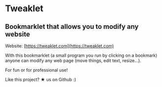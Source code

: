 # Tweaklet

## Bookmarklet that allows you to modify any website

Website: [https://tweaklet.com](https://tweaklet.com)

With this bookmarklet (a small program you run by clicking on a bookmark) anyone can modify any web page (move things, edit text, resize...).

For fun or for professional use!

Like this project? ★ us on Github :)